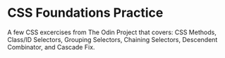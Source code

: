 # CSS Foundations Practice
A few CSS excercises from The Odin Project that covers:
CSS Methods, Class/ID Selectors, Grouping Selectors, Chaining Selectors, Descendent Combinator, and Cascade Fix.

